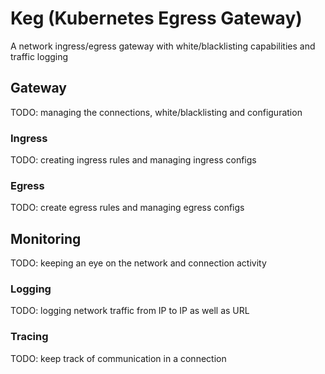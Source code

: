 # Keg (Kubernetes Egress Gateway)

A network ingress/egress gateway with white/blacklisting capabilities and traffic logging

## Gateway

TODO: managing the connections, white/blacklisting and configuration

### Ingress

TODO: creating ingress rules and managing ingress configs

### Egress

TODO: create egress rules and managing egress configs

## Monitoring

TODO: keeping an eye on the network and connection activity

### Logging

TODO: logging network traffic from IP to IP as well as URL

### Tracing

TODO: keep track of communication in a connection
